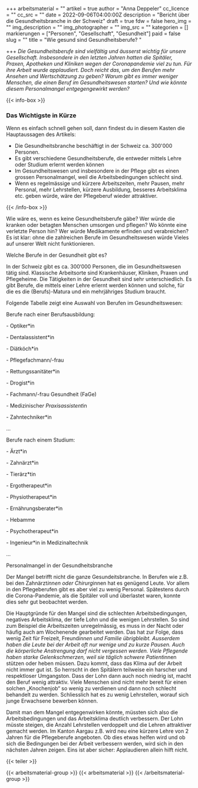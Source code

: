+++
arbeitsmaterial = ""
artikel = true
author = "Anna Deppeler"
cc_licence = ""
cc_src = ""
date = 2022-09-06T04:00:00Z
description = "Bericht über die Gesundheitsbranche in der Schweiz"
draft = true
fdw = false
hero_img = ""
img_description = ""
img_photographer = ""
img_src = ""
kategorien = []
markierungen = ["Personen", "Gesellschaft", "Gesundheit"]
paid = false
slug = ""
title = "Wie gesund sind Gesundheitsberufe? "

+++
_Die Gesundheitsberufe sind vielfältig und äusserst wichtig für unsere Gesellschaft. Insbesondere in den letzten Jahren hatten die Spitäler, Praxen, Apotheken und Kliniken wegen der Coronapandemie viel zu tun. Für ihre Arbeit wurde applaudiert. Doch reicht das, um den Berufen mehr Ansehen und Wertschätzung zu geben? Warum gibt es immer weniger Menschen, die einen Beruf im Gesundheitswesen starten? Und wie könnte diesem Personalmangel entgegengewirkt werden?_

{{< info-box >}} <h3>Das Wichtigste in Kürze</h3>

<p>Wenn es einfach schnell gehen soll, dann findest du in diesem Kasten die Hauptaussagen des Artikels:</p>

<ul>

<li>Die Gesundheitsbranche beschäftigt in der Schweiz ca. 300'000 Personen.</li>

<li>Es gibt verschiedene Gesundheitsberufe, die entweder mittels Lehre oder Studium erlernt werden können</li>

<li>Im Gesundheitswesen und insbesondere in der Pflege gibt es einen grossen Personalmangel, weil die Arbeitsbedingungen schlecht sind.</li>

<li>Wenn es regelmässige und kürzere Arbeitszeiten, mehr Pausen, mehr Personal, mehr Lehrstellen, kürzere Ausbildung, besseres Arbeitsklima etc. geben würde, wäre der Pflegeberuf wieder attraktiver.</li>

</ul> {{< /info-box >}}

Wie wäre es, wenn es keine Gesundheitsberufe gäbe? Wer würde die kranken oder betagten Menschen umsorgen und pflegen? Wo könnte eine verletzte Person hin? Wer würde Medikamente erfinden und verabreichen? Es ist klar: ohne die zahlreichen Berufe im Gesundheitswesen würde Vieles auf unserer Welt nicht funktionieren.

Welche Berufe in der Gesundheit gibt es?

In der Schweiz gibt es ca. 300‘000 Personen, die im Gesundheitswesen tätig sind. Klassische Arbeitsorte sind Krankenhäuser, Kliniken, Praxen und Pflegeheime. Die Tätigkeiten in der Gesundheit sind sehr unterschiedlich. Es gibt Berufe, die mittels einer Lehre erlernt werden können und solche, für die es die (Berufs)-Matura und ein mehrjähriges Studium braucht.

Folgende Tabelle zeigt eine Auswahl von Berufen im Gesundheitswesen:

Berufe nach einer Berufsausbildung:

\- Optiker*in

\- Dentalassistent*in

\- Diätköch*in

\- Pflegefachmann/-frau

\- Rettungssanitäter*in

\- Drogist*in

\- Fachmann/-frau Gesundheit (FaGe)

\- Medizinische*r Praxisassistent*in

\- Zahntechniker*in

…

Berufe nach einem Studium:

\- Ärzt*in

\- Zahnärzt*in

\- Tierärz*tin

\- Ergotherapeut*in

\- Physiotherapeut*in

\- Ernährungsberater*in

\- Hebamme

\- Psychotherapeut*in

\- Ingenieur*in in Medizinaltechnik

…

Personalmangel in der Gesundheitsbranche

Der Mangel betrifft nicht die ganze Gesundeitsbranche. In Berufen wie z.B. bei den Zahnärzt*innen oder Chirurg*innen hat es genügend Leute. Vor allem in den Pflegeberufen gibt es aber viel zu wenig Personal. Spätestens durch die Corona-Pandemie, als die Spitäler voll und überlastet waren, konnte dies sehr gut beobachtet werden.

Die Hauptgründe für den Mangel sind die schlechten Arbeitsbedingungen, negatives Arbeitsklima, der tiefe Lohn und die wenigen Lehrstellen. So sind zum Beispiel die Arbeitszeiten unregelmässig, es muss in der Nacht oder häufig auch am Wochenende gearbeitet werden. Das hat zur Folge, dass wenig Zeit für Freizeit, Freund*innen und Familie übrigbleibt. Ausserdem haben die Leute bei der Arbeit oft nur wenige und zu kurze Pausen. Auch die körperliche Anstrengung darf nicht vergessen werden. Viele Pflegende haben starke Gelenkschmerzen, weil sie täglich schwere Patient*innen stützen oder heben müssen. Dazu kommt, dass das Klima auf der Arbeit nicht immer gut ist. So herrscht in den Spitälern teilweise ein harscher und respektloser Umgangston. Dass der Lohn dann auch noch niedrig ist, macht den Beruf wenig attraktiv. Viele Menschen sind nicht mehr bereit für einen solchen „Knochenjob“ so wenig zu verdienen und dann noch schlecht behandelt zu werden. Schliesslich hat es zu wenig Lehrstellen, worauf sich junge Erwachsene bewerben können.

Damit man dem Mangel entgegenwirken könnte, müssten sich also die Arbeitsbedingungen und das Arbeitsklima deutlich verbessern. Der Lohn müsste steigen, die Anzahl Lehrstellen verdoppelt und die Lehren attraktiver gemacht werden. Im Kanton Aargau z.B. wird neu eine kürzere Lehre von 2 Jahren für die Pflegeberufe angeboten. Ob dies etwas helfen wird und ob sich die Bedingungen bei der Arbeit verbessern werden, wird sich in den nächsten Jahren zeigen. Eins ist aber sicher: Applaudieren allein hilft nicht.

{{< teiler >}}

{{< arbeitsmaterial-group >}} {{< arbeitsmaterial >}} {{< /arbeitsmaterial-group >}}